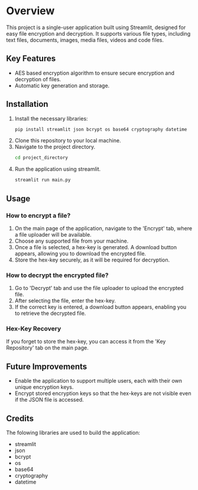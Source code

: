 # Overview
This project is a single-user application built using Streamlit, designed for easy file encryption and decryption. It supports various file types, including text files, documents, images, media files, videos and code files.

## Key Features
- AES based encryption algorithm to ensure secure encryption and decryption of files.
- Automatic key generation and storage.

## Installation 
1. Install the necessary libraries:
    ```zsh
    pip install streamlit json bcrypt os base64 cryptography datetime
2. Clone this repository to your local machine.
4. Navigate to the project directory.
    ```zsh
    cd project_directory
3. Run the application using streamlit.
    ```zsh
    streamlit run main.py

## Usage
### How to encrypt a file?
1. On the main page of the application, navigate to the 'Encrypt' tab, where a file uploader will be available.
2. Choose any supported file from your machine.
3. Once a file is selected, a hex-key is generated. A download button appears, allowing you to download the encrypted file.
4. Store the hex-key securely, as it will be required for decryption.
### How to decrypt the encrypted file?
1. Go to 'Decrypt' tab and use the file uploader to upload the encrypted file.
2. After selecting the file, enter the hex-key.
3. If the correct key is entered, a download button appears, enabling you to retrieve the decrypted file.
### Hex-Key Recovery
If you forget to store the hex-key, you can access it from the 'Key Repository' tab on the main page.

## Future Improvements 
- Enable the application to support multiple users, each with their own unique encryption keys.
- Encrypt stored encryption keys so that the hex-keys are not visible even if the JSON file is accessed.

## Credits 
The folowing libraries are used to build the application:
- streamlit
- json
- bcrypt
- os
- base64
- cryptography
- datetime